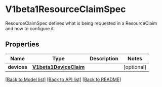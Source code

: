 # V1beta1ResourceClaimSpec

ResourceClaimSpec defines what is being requested in a ResourceClaim and how to configure it.

## Properties
Name | Type | Description | Notes
------------ | ------------- | ------------- | -------------
**devices** | [**V1beta1DeviceClaim**](V1beta1DeviceClaim.md) |  | [optional] 

[[Back to Model list]](../README.md#documentation-for-models) [[Back to API list]](../README.md#documentation-for-api-endpoints) [[Back to README]](../README.md)


